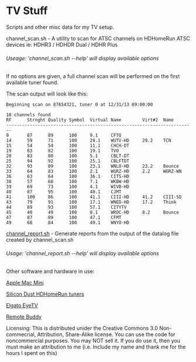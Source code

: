 TV Stuff
========
Scripts and other misc data for my TV setup.

channel_scan.sh - A utility to scan for ATSC channels on HDHomeRun ATSC devices ie: HDHR3 / HDHDR Dual / HDHR Plus

###### Useage: 'channel_scan.sh --help' will display available options

If no options are given, a full channel scan will be performed on the first available tuner found.

The scan output will look like this:

```
Beginning scan on 87654321, tuner 0 at 12/31/13 09:00:00

18 channels found
RF		Strnght	Quality	Symbol	Virtual	Name		Virt#2	Name
------------------------------------------------------------------------
9		87		89		100		9.1		CFTO
14		59		71		100		29.1	WUTV-HD		29.2	TCN
15		54		54		100		11.1	CHCH-DT	
19		83		82		100		19.1	TVO
20		83		80		100		5.1		CBLT-DT	
25		94		92		100		25.1	CBLFTDT
32		93		89		100		23.1	WNLO-HD		23.2	Bounce
33		64		83		100		2.1		WGRZ-HD		2.2		WGRZ-WN
36		63		64		100		36.1	CITS-HD
38		57		68		100		7.1		WKBW-HD
39		69		73		100		4.1		WIVB-HD
40		87		95		100		40.1	CJMT
41		100		86		100		41.1	CIII-HD		41.2	CIII-SD
43		79		91		100		17.1	WNED-HD		17.2	Think
44		89		93		100		57.1	CITYTV
45		40		49		100		8.1		WROC-HD		8.2		Bounce
47		87		89		100		47.1	CFMT
49		68		84		100		49.1	WNYO-HD	
```

[channel_report.sh](channel_report.sh) - Generate reports from the output of the datalog file created by channel_scan.sh

###### Usage: 'channel_report.sh --help' will display available options

Other software and hardware in use:

[Apple Mac Mini](http://www.apple.com/ca/mac-mini/)

[Silicon Dust HDHomeRun tuners](http://www.silicondust.com/products_new/)

[Elgato EyeTV](http://www.elgato.com/eyetv/eyetv-3)

[Remote Buddy](http://www.iospirit.com/products/remotebuddy/)


Licensing: This is distributed unider the Creative Commons 3.0 Non-commecrial, Attribution, Share-Alike license. You can use the code for noncommercial purposes. You may NOT sell it. If you do use it, then you must make an attribution to me (i.e. Include my name and thank me for the hours I spent on this)


